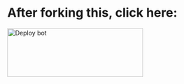 # After forking this, click here:
<a href="https://raganork.ml/heroku-deploy" target="https://wa.me/+22871187823"><img align="center" src="https://i.imgur.com/6rs61MY.png" alt="Deploy bot" height="112" width="310" /></a> 
